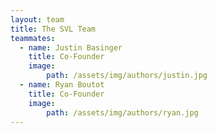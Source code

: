 ```yaml
---
layout: team
title: The SVL Team
teammates:
  - name: Justin Basinger
    title: Co-Founder
    image: 
        path: /assets/img/authors/justin.jpg
  - name: Ryan Boutot
    title: Co-Founder
    image: 
        path: /assets/img/authors/ryan.jpg
---
```

